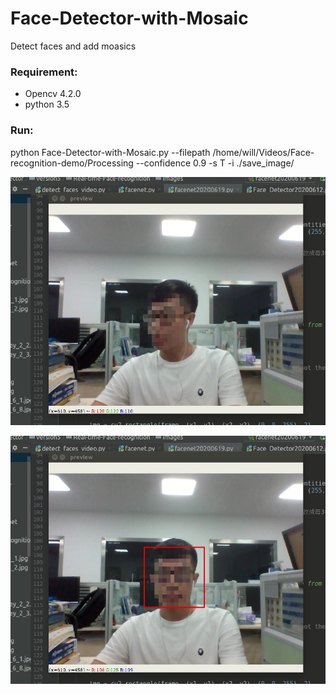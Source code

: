 # Face-Detector-with-Mosaic
Detect faces and add moasics 

### Requirement:

- Opencv 4.2.0
- python 3.5

### Run:
python Face-Detector-with-Mosaic.py --filepath /home/will/Videos/Face-recognition-demo/Processing --confidence 0.9 -s T -i ./save_image/


![Image text](https://github.com/Jiajie-Ye/Face-Detector-with-Mosaic/blob/master/save_image/image001.jpg)

![Image text](https://github.com/Jiajie-Ye/Face-Detector-with-Mosaic/blob/master/save_image/image005.jpg)
